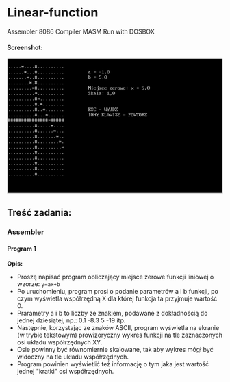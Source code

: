# Linear-function
Assembler 8086
Compiler MASM
Run with DOSBOX

#### Screenshot:
![screenshot](https://github.com/diwko/linear-function-asm/blob/master/screenshot.png  "screenshot")

## Treść zadania:
### Assembler
#### Program 1 
**Opis:**
* Proszę napisać program obliczający miejsce zerowe funkcji liniowej o wzorze: `y=ax+b`
* Po uruchomieniu, program prosi o podanie parametrów a i b funkcji, po czym wyświetla współrzędną X dla której funkcja ta przyjmuje wartość 0.
* Prarametry a i b to liczby ze znakiem, podawane z dokładnością do jednej dziesiątej, np.:  0.1    -8.3    5    -19   itp.
* Następnie, korzystając ze znaków ASCII, program wyświetla na ekranie (w trybie tekstowym) prowizoryczny wykres funkcji na tle zaznaczonych osi układu współrzędnych XY.
* Osie powinny być równomiernie skalowane, tak aby wykres mógł być widoczny na tle układu współrzędnych.
* Program powinien wyświetlić też informację o tym jaka jest wartość jednej "kratki" osi współrzędnych.